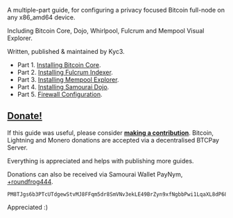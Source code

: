 A multiple-part guide, for configuring a privacy focused Bitcoin full-node on any x86_amd64 device.

Including Bitcoin Core, Dojo, Whirlpool, Fulcrum and Mempool Visual Explorer.

Written, published & maintained by Kyc3.

-   Part 1. [Installing Bitcoin Core](https://github.com/kycfree1/x86-Bitcoin-Node-Guide/blob/main/1.%20Installing%20Bitcoin%20Core.md).
-   Part 2. [Installing Fulcrum Indexer](https://github.com/kycfree1/x86-Bitcoin-Node-Guide/blob/main/2.%20Installing%20Fulcrum%20Indexer.md).
-   Part 3. [Installing Mempool Explorer](https://github.com/kycfree1/x86-Bitcoin-Node-Guide/blob/main/3.%20Installing%20Mempool%20Explorer.md).
-   Part 4. [Installing Samourai Dojo](https://github.com/kycfree1/x86-Bitcoin-Node-Guide/blob/main/4.%20Installing%20Samourai%20Dojo.md).
-   Part 5. [Firewall Configuration](https://github.com/kycfree1/x86-Bitcoin-Node-Guide/blob/main/5.%20Firewall%20Configuration.md).

## [Donate!](https://btcpay.kyc3.life/apps/2Skb4H3KhT2AcwWJFSBMGUrgwvGF/pos)
 If this guide was useful, please consider [**making a contribution**](https://btcpay.kyc3.life/apps/2Skb4H3KhT2AcwWJFSBMGUrgwvGF/pos). Bitcoin, Lightning and Monero donations are accepted via a decentralised BTCPay Server. 

Everything is appreciated and helps with publishing more guides.

Donations can also be received via Samourai Wallet PayNym, [+roundfrog444](https://paynym.is/+roundfrog444).

    PM8TJgs6b3PTcUTdgewStvMJ8FFqm5dr8SmVNv3ekLE49BrZyn9xfNgbbPwi1LqaXL8dP68AQgfdE3YrAZjQqJoE4tnWcTTtJpUXG1hTMfYTQ81pinLg

Appreciated :)
